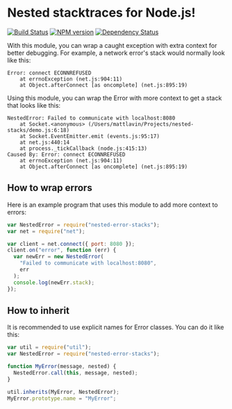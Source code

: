 # Nested stacktraces for Node.js!

[![Build Status](https://travis-ci.org/mdlavin/nested-error-stacks.svg)](https://travis-ci.org/mdlavin/nested-error-stacks)
[![NPM version](https://badge.fury.io/js/nested-error-stacks.svg)](http://badge.fury.io/js/nested-error-stacks)
[![Dependency Status](https://david-dm.org/mdlavin/nested-error-stacks.svg)](https://david-dm.org/mdlavin/nested-error-stacks)

With this module, you can wrap a caught exception with extra context
for better debugging. For example, a network error's stack would normally look
like this:

    Error: connect ECONNREFUSED
        at errnoException (net.js:904:11)
        at Object.afterConnect [as oncomplete] (net.js:895:19)

Using this module, you can wrap the Error with more context to get a stack
that looks like this:

    NestedError: Failed to communicate with localhost:8080
        at Socket.<anonymous> (/Users/mattlavin/Projects/nested-stacks/demo.js:6:18)
        at Socket.EventEmitter.emit (events.js:95:17)
        at net.js:440:14
        at process._tickCallback (node.js:415:13)
    Caused By: Error: connect ECONNREFUSED
        at errnoException (net.js:904:11)
        at Object.afterConnect [as oncomplete] (net.js:895:19)

## How to wrap errors

Here is an example program that uses this module to add more context to errors:

```js
var NestedError = require("nested-error-stacks");
var net = require("net");

var client = net.connect({ port: 8080 });
client.on("error", function (err) {
  var newErr = new NestedError(
    "Failed to communicate with localhost:8080",
    err
  );
  console.log(newErr.stack);
});
```

## How to inherit

It is recommended to use explicit names for Error classes. You can do it
like this:

```js
var util = require("util");
var NestedError = require("nested-error-stacks");

function MyError(message, nested) {
  NestedError.call(this, message, nested);
}

util.inherits(MyError, NestedError);
MyError.prototype.name = "MyError";
```
